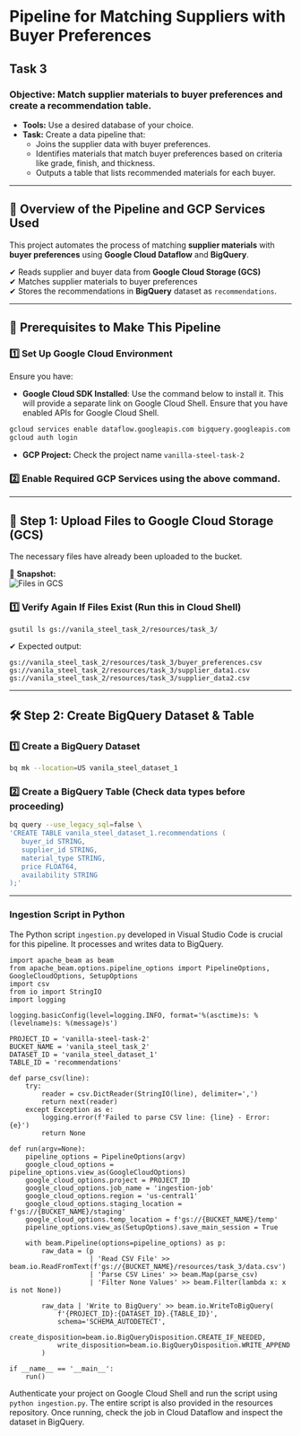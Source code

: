 # Pipeline for Matching Suppliers with Buyer Preferences

## **Task 3**
### **Objective:** Match supplier materials to buyer preferences and create a recommendation table.
- **Tools:** Use a desired database of your choice.
- **Task:** Create a data pipeline that:
  - Joins the supplier data with buyer preferences.
  - Identifies materials that match buyer preferences based on criteria like grade, finish, and thickness.
  - Outputs a table that lists recommended materials for each buyer.

---

## 📌 **Overview of the Pipeline and GCP Services Used**
This project automates the process of matching **supplier materials** with **buyer preferences** using **Google Cloud Dataflow** and **BigQuery**.

✔ Reads supplier and buyer data from **Google Cloud Storage (GCS)**  
✔ Matches supplier materials to buyer preferences  
✔ Stores the recommendations in **BigQuery** dataset as `recommendations`.  

---

## 🚀 **Prerequisites to Make This Pipeline**
### **1️⃣ Set Up Google Cloud Environment**
Ensure you have:
- **Google Cloud SDK Installed**: Use the command below to install it. This will provide a separate link on Google Cloud Shell. Ensure that you have enabled APIs for Google Cloud Shell.
```sh
gcloud services enable dataflow.googleapis.com bigquery.googleapis.com storage.googleapis.com
gcloud auth login
```
- **GCP Project:** Check the project name `vanilla-steel-task-2`

### **2️⃣ Enable Required GCP Services** using the above command.

---

## 🔄 **Step 1: Upload Files to Google Cloud Storage (GCS)**
The necessary files have already been uploaded to the bucket.

📸 **Snapshot:**  
![Files in GCS](https://github.com/user-attachments/assets/fd4fabfc-9618-4c21-8505-89c862d066ba)

### **1️⃣ Verify Again If Files Exist** (Run this in Cloud Shell)
```sh
gsutil ls gs://vanila_steel_task_2/resources/task_3/
```
✔ Expected output:
```
gs://vanila_steel_task_2/resources/task_3/buyer_preferences.csv
gs://vanila_steel_task_2/resources/task_3/supplier_data1.csv
gs://vanila_steel_task_2/resources/task_3/supplier_data2.csv
```

---

## 🛠 **Step 2: Create BigQuery Dataset & Table**
### **1️⃣ Create a BigQuery Dataset**
```sh
bq mk --location=US vanila_steel_dataset_1
```

### **2️⃣ Create a BigQuery Table** (Check data types before proceeding)
```sh
bq query --use_legacy_sql=false \
'CREATE TABLE vanila_steel_dataset_1.recommendations (
   buyer_id STRING,
   supplier_id STRING,
   material_type STRING,
   price FLOAT64,
   availability STRING
);'
```

---

### Ingestion Script in Python
The Python script `ingestion.py` developed in Visual Studio Code is crucial for this pipeline. It processes and writes data to BigQuery.

```
import apache_beam as beam
from apache_beam.options.pipeline_options import PipelineOptions, GoogleCloudOptions, SetupOptions
import csv
from io import StringIO
import logging

logging.basicConfig(level=logging.INFO, format='%(asctime)s: %(levelname)s: %(message)s')

PROJECT_ID = 'vanilla-steel-task-2'
BUCKET_NAME = 'vanila_steel_task_2'
DATASET_ID = 'vanila_steel_dataset_1'
TABLE_ID = 'recommendations'

def parse_csv(line):
    try:
        reader = csv.DictReader(StringIO(line), delimiter=',')
        return next(reader)
    except Exception as e:
        logging.error(f'Failed to parse CSV line: {line} - Error: {e}')
        return None

def run(argv=None):
    pipeline_options = PipelineOptions(argv)
    google_cloud_options = pipeline_options.view_as(GoogleCloudOptions)
    google_cloud_options.project = PROJECT_ID
    google_cloud_options.job_name = 'ingestion-job'
    google_cloud_options.region = 'us-central1'
    google_cloud_options.staging_location = f'gs://{BUCKET_NAME}/staging'
    google_cloud_options.temp_location = f'gs://{BUCKET_NAME}/temp'
    pipeline_options.view_as(SetupOptions).save_main_session = True

    with beam.Pipeline(options=pipeline_options) as p:
        raw_data = (p
                    | 'Read CSV File' >> beam.io.ReadFromText(f'gs://{BUCKET_NAME}/resources/task_3/data.csv')
                    | 'Parse CSV Lines' >> beam.Map(parse_csv)
                    | 'Filter None Values' >> beam.Filter(lambda x: x is not None))

        raw_data | 'Write to BigQuery' >> beam.io.WriteToBigQuery(
            f'{PROJECT_ID}:{DATASET_ID}.{TABLE_ID}',
            schema='SCHEMA_AUTODETECT',
            create_disposition=beam.io.BigQueryDisposition.CREATE_IF_NEEDED,
            write_disposition=beam.io.BigQueryDisposition.WRITE_APPEND
        )

if __name__ == '__main__':
    run()
```

Authenticate your project on Google Cloud Shell and run the script using `python ingestion.py`. The entire script is also provided in the resources repository. Once running, check the job in Cloud Dataflow and inspect the dataset in BigQuery.
